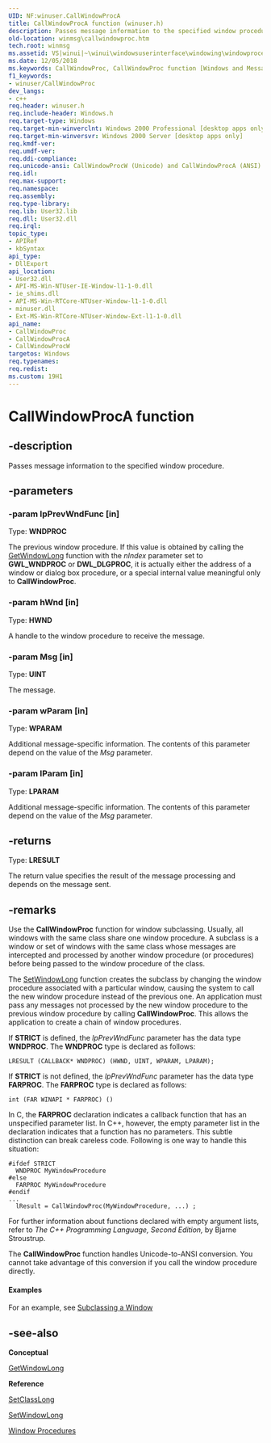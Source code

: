 ```yaml
---
UID: NF:winuser.CallWindowProcA
title: CallWindowProcA function (winuser.h)
description: Passes message information to the specified window procedure.
old-location: winmsg\callwindowproc.htm
tech.root: winmsg
ms.assetid: VS|winui|~\winui\windowsuserinterface\windowing\windowprocedures\windowprocedurereference\windowprocedurefunctions\callwindowproc.htm
ms.date: 12/05/2018
ms.keywords: CallWindowProc, CallWindowProc function [Windows and Messages], CallWindowProcA, CallWindowProcW, _win32_CallWindowProc, _win32_callwindowproc_cpp, winmsg.callwindowproc, winui._win32_callwindowproc, winuser/CallWindowProc, winuser/CallWindowProcA, winuser/CallWindowProcW
f1_keywords:
- winuser/CallWindowProc
dev_langs:
- c++
req.header: winuser.h
req.include-header: Windows.h
req.target-type: Windows
req.target-min-winverclnt: Windows 2000 Professional [desktop apps only]
req.target-min-winversvr: Windows 2000 Server [desktop apps only]
req.kmdf-ver: 
req.umdf-ver: 
req.ddi-compliance: 
req.unicode-ansi: CallWindowProcW (Unicode) and CallWindowProcA (ANSI)
req.idl: 
req.max-support: 
req.namespace: 
req.assembly: 
req.type-library: 
req.lib: User32.lib
req.dll: User32.dll
req.irql: 
topic_type:
- APIRef
- kbSyntax
api_type:
- DllExport
api_location:
- User32.dll
- API-MS-Win-NTUser-IE-Window-l1-1-0.dll
- ie_shims.dll
- API-MS-Win-RTCore-NTUser-Window-l1-1-0.dll
- minuser.dll
- Ext-MS-Win-RTCore-NTUser-Window-Ext-l1-1-0.dll
api_name:
- CallWindowProc
- CallWindowProcA
- CallWindowProcW
targetos: Windows
req.typenames: 
req.redist: 
ms.custom: 19H1
---
```


# CallWindowProcA function


## -description


Passes message information to the specified window procedure.


## -parameters




### -param lpPrevWndFunc [in]

Type: <b>WNDPROC</b>

The previous window procedure. If this value is obtained by calling the <a href="https://docs.microsoft.com/windows/desktop/api/winuser/nf-winuser-getwindowlonga">GetWindowLong</a> function with the <i>nIndex</i> parameter set to <b>GWL_WNDPROC</b> or <b>DWL_DLGPROC</b>, it is actually either the address of a window or dialog box procedure, or a special internal value meaningful only to <b>CallWindowProc</b>. 


### -param hWnd [in]

Type: <b>HWND</b>

A handle to the window procedure to receive the message. 


### -param Msg [in]

Type: <b>UINT</b>

The message.


### -param wParam [in]

Type: <b>WPARAM</b>

Additional message-specific information. The contents of this parameter depend on the value of the <i>Msg</i> parameter. 


### -param lParam [in]

Type: <b>LPARAM</b>

Additional message-specific information. The contents of this parameter depend on the value of the <i>Msg</i> parameter. 


## -returns



Type: <b>LRESULT</b>

The return value specifies the result of the message processing and depends on the message sent. 




## -remarks



Use the <b>CallWindowProc</b> function for window subclassing. Usually, all windows with the same class share one window procedure. A subclass is a window or set of windows with the same class whose messages are intercepted and processed by another window procedure (or procedures) before being passed to the window procedure of the class. 

The <a href="https://docs.microsoft.com/windows/desktop/api/winuser/nf-winuser-setwindowlonga">SetWindowLong</a> function creates the subclass by changing the window procedure associated with a particular window, causing the system to call the new window procedure instead of the previous one. An application must pass any messages not processed by the new window procedure to the previous window procedure by calling <b>CallWindowProc</b>. This allows the application to create a chain of window procedures. 

If <b>STRICT</b> is defined, the <i>lpPrevWndFunc</i> parameter has the data type <b>WNDPROC</b>. The <b>WNDPROC</b> type is declared as follows:

<pre class="syntax" xml:space="preserve"><code>LRESULT (CALLBACK* WNDPROC) (HWND, UINT, WPARAM, LPARAM); </code></pre>
If <b>STRICT</b> is not defined, the <i>lpPrevWndFunc</i> parameter has the data type <b>FARPROC</b>. The <b>FARPROC</b> type is declared as follows:

<pre class="syntax" xml:space="preserve"><code>int (FAR WINAPI * FARPROC) () </code></pre>
In C, the <b>FARPROC</b> declaration indicates a callback function that has an unspecified parameter list. In C++, however, the empty parameter list in the declaration indicates that a function has no parameters. This subtle distinction can break careless code. Following is one way to handle this situation:

<pre class="syntax" xml:space="preserve"><code>#ifdef STRICT 
  WNDPROC MyWindowProcedure 
#else 
  FARPROC MyWindowProcedure 
#endif 
... 
  lResult = CallWindowProc(MyWindowProcedure, ...) ; </code></pre>
For further information about functions declared with empty argument lists, refer to 
				<i>The C++ Programming Language, Second Edition,</i> by Bjarne Stroustrup. 

The <b>CallWindowProc</b> function handles Unicode-to-ANSI conversion. You cannot take advantage of this conversion if you call the window procedure directly. 


#### Examples

For an example, see <a href="https://docs.microsoft.com/windows/desktop/winmsg/using-window-procedures">Subclassing a Window</a>

<div class="code"></div>



## -see-also




<b>Conceptual</b>



<a href="https://docs.microsoft.com/windows/desktop/api/winuser/nf-winuser-getwindowlonga">GetWindowLong</a>



<b>Reference</b>



<a href="https://docs.microsoft.com/windows/desktop/api/winuser/nf-winuser-setclasslonga">SetClassLong</a>



<a href="https://docs.microsoft.com/windows/desktop/api/winuser/nf-winuser-setwindowlonga">SetWindowLong</a>



<a href="https://docs.microsoft.com/windows/desktop/winmsg/window-procedures">Window Procedures</a>
 

 

